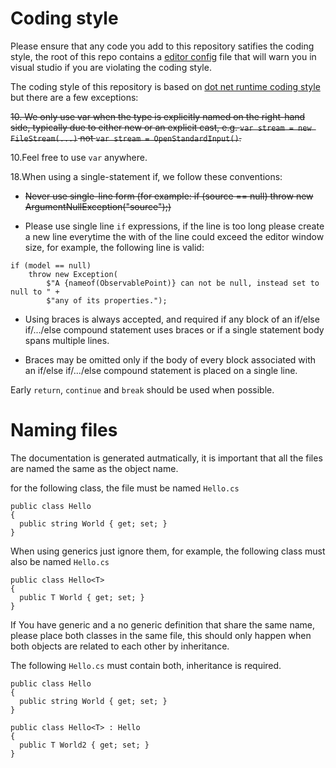 # Coding style

Please ensure that any code you add to this repository satifies the coding style, the root of this repo contains a 
[editor config](https://github.com/beto-rodriguez/LiveCharts2/blob/master/.editorconfig) file that will warn you in 
visual studio if you are violating the coding style.

The coding style of this repository is based on [dot net runtime coding style](https://github.com/dotnet/runtime/blob/main/docs/coding-guidelines/coding-style.md) 
but there are a few exceptions:

~~10. We only use var when the type is explicitly named on the right-hand side, typically due to either new or an explicit cast, e.g. 
`var stream = new FileStream(...)` not `var stream = OpenStandardInput()`.~~

10.Feel free to use `var` anywhere.

18.When using a single-statement if, we follow these conventions:

* ~~Never use single-line form (for example: if (source == null) throw new ArgumentNullException("source");)~~

* Please use single line `if` expressions, if the line is too long please create a new line everytime the with of the line could exceed the editor window size, for example, the
following line is valid: 
```
if (model == null)
    throw new Exception(
        $"A {nameof(ObservablePoint)} can not be null, instead set to null to " +
        $"any of its properties.");
```


* Using braces is always accepted, and required if any block of an if/else if/.../else compound statement uses braces or if a single statement body spans multiple lines.

* Braces may be omitted only if the body of every block associated with an if/else if/.../else compound statement is placed on a single line.

Early `return`, `continue` and `break` should be used when possible.

# Naming files

The documentation is generated autmatically, it is important that all the files are named the same as the object name.

for the following class, the file must be named `Hello.cs`

```
public class Hello
{
  public string World { get; set; }
}
```

When using generics just ignore them, for example, the following class must also be named `Hello.cs` 

```
public class Hello<T>
{
  public T World { get; set; }
}
```

If You have generic and a no generic definition that share the same name, please place both classes in the same file, this should only 
happen when both objects are related to each other by inheritance.

The following `Hello.cs` must contain both, inheritance is required.

```
public class Hello
{
  public string World { get; set; }
}

public class Hello<T> : Hello
{
  public T World2 { get; set; }
}
```

